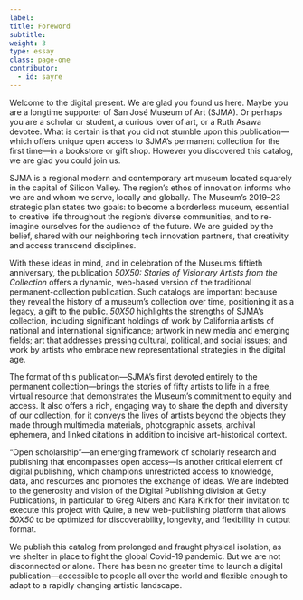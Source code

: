 ```yaml
---
label:
title: Foreword
subtitle:
weight: 3
type: essay
class: page-one
contributor:
  - id: sayre
---
```


Welcome to the digital present. We are glad you found us here. Maybe you are a longtime supporter of San José Museum of Art (SJMA). Or perhaps you are a scholar or student, a curious lover of art, or a Ruth Asawa devotee. What is certain is that you did not stumble upon this publication—which offers unique open access to SJMA’s permanent collection for the first time—in a bookstore or gift shop. However you discovered this catalog, we are glad you could join us.

SJMA is a regional modern and contemporary art museum located squarely in the capital of Silicon Valley. The region’s ethos of innovation informs who we are and whom we serve, locally and globally. The Museum’s 2019–23 strategic plan states two goals: to become a borderless museum, essential to creative life throughout the region’s diverse communities, and to re-imagine ourselves for the audience of the future. We are guided by the belief, shared with our neighboring tech innovation partners, that creativity and access transcend disciplines.

With these ideas in mind, and in celebration of the Museum’s fiftieth anniversary, the publication *50X50: Stories of Visionary Artists from the Collection* offers a dynamic, web-based version of the traditional permanent-collection publication. Such catalogs are important because they reveal the history of a museum’s collection over time, positioning it as a legacy, a gift to the public. *50X50* highlights the strengths of SJMA’s collection, including significant holdings of work by California artists of national and international significance; artwork in new media and emerging fields; art that addresses pressing cultural, political, and social issues; and work by artists who embrace new representational strategies in the digital age.

The format of this publication—SJMA’s first devoted entirely to the permanent collection—brings the stories of fifty artists to life in a free, virtual resource that demonstrates the Museum’s commitment to equity and access. It also offers a rich, engaging way to share the depth and diversity of our collection, for it conveys the lives of artists beyond the objects they made through multimedia materials, photographic assets, archival ephemera, and linked citations in addition to incisive art-historical context.

“Open scholarship”—an emerging framework of scholarly research and publishing that encompasses open access—is another critical element of digital publishing, which champions unrestricted access to knowledge, data, and resources and promotes the exchange of ideas. We are indebted to the generosity and vision of the Digital Publishing division at Getty Publications, in particular to Greg Albers and Kara Kirk for their invitation to execute this project with Quire, a new web-publishing platform that allows *50X50* to be optimized for discoverability, longevity, and flexibility in output format.

We publish this catalog from prolonged and fraught physical isolation, as we shelter in place to fight the global Covid-19 pandemic. But we are not disconnected or alone. There has been no greater time to launch a digital publication—accessible to people all over the world and flexible enough to adapt to a rapidly changing artistic landscape.
